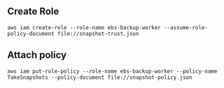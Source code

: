 ## Create Role
```
aws iam create-role --role-name ebs-backup-worker --assume-role-policy-document file://snapshot-trust.json
```

## Attach policy
```
aws iam put-role-policy --role-name ebs-backup-worker --policy-name TakeSnapshots --policy-document file://snapshot-policy.json
```
